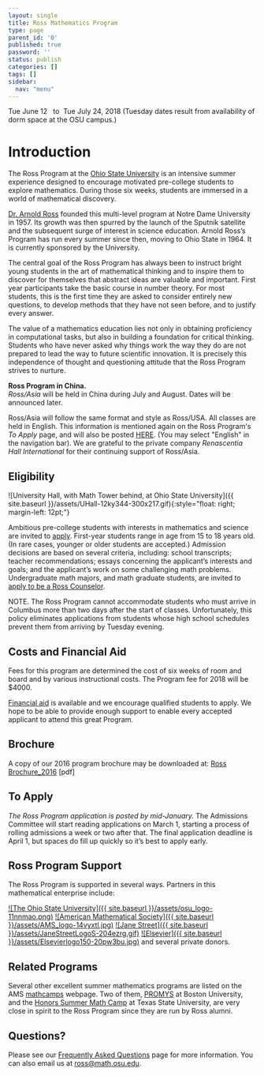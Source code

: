 ```yaml
---
layout: single
title: Ross Mathematics Program
type: page
parent_id: '0'
published: true
password: ''
status: publish
categories: []
tags: []
sidebar:
  nav: "menu"
---
```

  Tue June 12   to  Tue July 24, 2018
(Tuesday dates result from availability of dorm space at the OSU campus.)

# Introduction

The Ross Program at the <a href="http://www.osu.edu">Ohio State University</a> is an intensive summer experience designed to encourage motivated pre-college students to explore mathematics. During those six weeks, students are immersed in a world of mathematical discovery.

[Dr. Arnold Ross](http://u.osu.edu/rossmath/alumni/biography/ "Ross Biography") founded this multi-level program at Notre Dame University in 1957\. Its growth was then spurred by the launch of the Sputnik satellite and the subsequent surge of interest in science education. Arnold Ross’s Program has run every summer since then, moving to Ohio State in 1964\. It is currently sponsored by the University.

The central goal of the Ross Program has always been to instruct bright young students in the art of mathematical thinking and to inspire them to discover for themselves that abstract ideas are valuable and important. First year participants take the basic course in number theory. For most students, this is the first time they are asked to consider entirely new questions, to develop methods that they have not seen before, and to justify every answer.

The value of a mathematics education lies not only in obtaining proficiency in computational tasks, but also in building a foundation for critical thinking. Students who have never asked why things work the way they do are not prepared to lead the way to future scientific innovation. It is precisely this independence of thought and questioning attitude that the Ross Program strives to nurture.

**Ross Program in China.**  
_Ross/Asia_ will be held in China during July and August.  Dates will be announced later.  

Ross/Asia will follow the same format and style as Ross/USA. All classes are held in English. This information is mentioned again on the Ross Program's _To Apply_ page, and will also be posted [HERE](http://www.rossmathasia.org/).  (You may select "English" in the navigation bar). We are grateful to the private company _Renascentia Hall International_ for their continuing support of Ross/Asia.

## Eligibility

![University Hall, with Math Tower behind, at Ohio State University]({{ site.baseurl }}/assets/UHall-12ky344-300x217.gif){:style="float: right; margin-left: 12pt;"}

Ambitious pre-college students with interests in mathematics and science are invited to [apply](http://u.osu.edu/rossmath/to-apply/). First-year students range in age from 15 to 18 years old. (In rare cases, younger or older students are accepted.)  Admission decisions are based on several criteria, including: school transcripts; teacher recommendations;  essays concerning the applicant’s interests and goals; and the applicant’s work on some challenging math problems.  
Undergraduate math majors, and math graduate students, are invited to [apply to be a Ross Counselor](http://u.osu.edu/rossmath/counselors/).

NOTE. The Ross Program cannot accommodate students who must arrive in Columbus more than two days after the start of classes. Unfortunately, this policy eliminates applications from students whose high school schedules prevent them from arriving by Tuesday evening.

## Costs and Financial Aid

Fees for this program are determined the cost of six weeks of room and board and by various instructional costs. The Program fee for 2018 will be $4000.

[Financial aid](http://u.osu.edu/rossmath/faq#program3 "Frequently Asked Questions") is available and we encourage qualified students to apply. We hope to be able to provide enough support to enable every accepted applicant to attend this great Program.

## Brochure

A copy of our 2016 program brochure may be downloaded at:  [Ross Brochure_2016](http://u.osu.edu/rossmath/files/2014/08/Ross-Brochure_2016-2ioc4zs.pdf) [pdf]

## To Apply

_The Ross Program application is posted by mid-January._  The Admissions Committee will start reading applications on March 1, starting a process of rolling admissions a week or two after that.  The final application deadline is April 1, but spaces do fill up quickly so it’s best to apply early.

## Ross Program Support

The Ross Program is supported in several ways. Partners in this mathematical enterprise include:

[![The Ohio State University]({{ site.baseurl }}/assets/osu_logo-11nnmao.png)](http://www.osu.edu/) [![American Mathematical Society]({{ site.baseurl }}/assets/AMS_logo-14vyxtl.jpg)](http://www.ams.org/programs/edu-support/epsilon/emp-epsilon) [![Jane Street]({{ site.baseurl }}/assets/JaneStreetLogoS-204ezrg.gif)](https://www.janestreet.com/) [![Elsevier]({{ site.baseurl }}/assets/Elsevierlogo150-20pw3bu.jpg)](http://www.elsevier.com/) and several private donors.

## Related Programs

Several other excellent summer mathematics programs are listed on the AMS [mathcamps](http://www.ams.org/programs/students/high-school/emp-mathcamps) webpage. Two of them, [PROMYS](http://www.promys.org) at Boston University, and the [Honors Summer Math Camp](http://www.txstate.edu/mathworks/camps/hsmc.html) at Texas State University, are very close in spirit to the Ross Program since they are run by Ross alumni.

## Questions?

Please see our [Frequently Asked Questions](/first-years/faq/) page for more information. You can also email us at [ross@math.osu.edu](mailto:ross@math.osu.edu).
